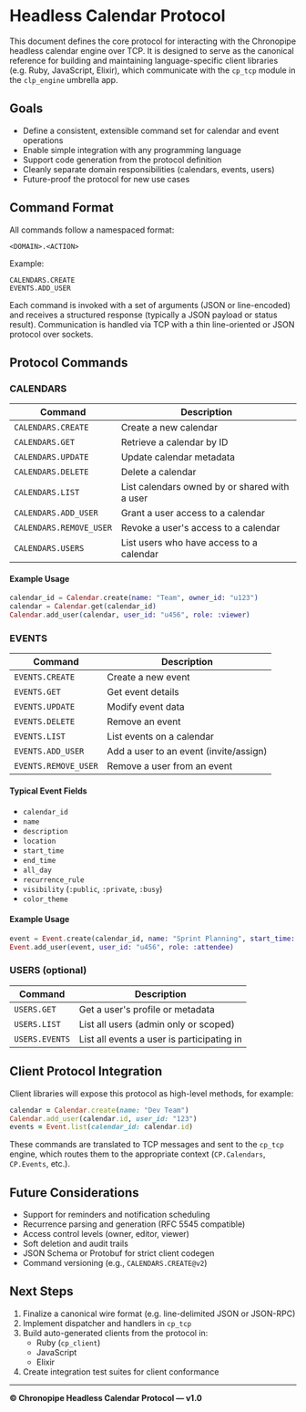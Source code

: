 # Headless Calendar Protocol

This document defines the core protocol for interacting with the Chronopipe headless calendar engine over TCP. It is designed to serve as the canonical reference for building and maintaining language-specific client libraries (e.g. Ruby, JavaScript, Elixir), which communicate with the `cp_tcp` module in the `clp_engine` umbrella app.

## Goals

- Define a consistent, extensible command set for calendar and event operations
- Enable simple integration with any programming language
- Support code generation from the protocol definition
- Cleanly separate domain responsibilities (calendars, events, users)
- Future-proof the protocol for new use cases

## Command Format

All commands follow a namespaced format:

```
<DOMAIN>.<ACTION>
```

Example:

```
CALENDARS.CREATE
EVENTS.ADD_USER
```

Each command is invoked with a set of arguments (JSON or line-encoded) and receives a structured response (typically a JSON payload or status result). Communication is handled via TCP with a thin line-oriented or JSON protocol over sockets.

## Protocol Commands

### CALENDARS

| Command                 | Description                                   |
| ----------------------- | --------------------------------------------- |
| `CALENDARS.CREATE`      | Create a new calendar                         |
| `CALENDARS.GET`         | Retrieve a calendar by ID                     |
| `CALENDARS.UPDATE`      | Update calendar metadata                      |
| `CALENDARS.DELETE`      | Delete a calendar                             |
| `CALENDARS.LIST`        | List calendars owned by or shared with a user |
| `CALENDARS.ADD_USER`    | Grant a user access to a calendar             |
| `CALENDARS.REMOVE_USER` | Revoke a user's access to a calendar          |
| `CALENDARS.USERS`       | List users who have access to a calendar      |

#### Example Usage

```elixir
calendar_id = Calendar.create(name: "Team", owner_id: "u123")
calendar = Calendar.get(calendar_id)
Calendar.add_user(calendar, user_id: "u456", role: :viewer)
```

### EVENTS

| Command              | Description                            |
| -------------------- | -------------------------------------- |
| `EVENTS.CREATE`      | Create a new event                     |
| `EVENTS.GET`         | Get event details                      |
| `EVENTS.UPDATE`      | Modify event data                      |
| `EVENTS.DELETE`      | Remove an event                        |
| `EVENTS.LIST`        | List events on a calendar              |
| `EVENTS.ADD_USER`    | Add a user to an event (invite/assign) |
| `EVENTS.REMOVE_USER` | Remove a user from an event            |

#### Typical Event Fields

- `calendar_id`
- `name`
- `description`
- `location`
- `start_time`
- `end_time`
- `all_day`
- `recurrence_rule`
- `visibility` (`:public`, `:private`, `:busy`)
- `color_theme`

#### Example Usage

```elixir
event = Event.create(calendar_id, name: "Sprint Planning", start_time: ...)
Event.add_user(event, user_id: "u456", role: :attendee)
```

### USERS (optional)

| Command        | Description                                |
| -------------- | ------------------------------------------ |
| `USERS.GET`    | Get a user's profile or metadata           |
| `USERS.LIST`   | List all users (admin only or scoped)      |
| `USERS.EVENTS` | List all events a user is participating in |

## Client Protocol Integration

Client libraries will expose this protocol as high-level methods, for example:

```ruby
calendar = Calendar.create(name: "Dev Team")
Calendar.add_user(calendar.id, user_id: "123")
events = Event.list(calendar_id: calendar.id)
```

These commands are translated to TCP messages and sent to the `cp_tcp` engine, which routes them to the appropriate context (`CP.Calendars`, `CP.Events`, etc.).

## Future Considerations

- Support for reminders and notification scheduling
- Recurrence parsing and generation (RFC 5545 compatible)
- Access control levels (owner, editor, viewer)
- Soft deletion and audit trails
- JSON Schema or Protobuf for strict client codegen
- Command versioning (e.g., `CALENDARS.CREATE@v2`)

## Next Steps

1. Finalize a canonical wire format (e.g. line-delimited JSON or JSON-RPC)
2. Implement dispatcher and handlers in `cp_tcp`
3. Build auto-generated clients from the protocol in:
   - Ruby (`cp_client`)
   - JavaScript
   - Elixir
4. Create integration test suites for client conformance

---

**© Chronopipe Headless Calendar Protocol — v1.0**